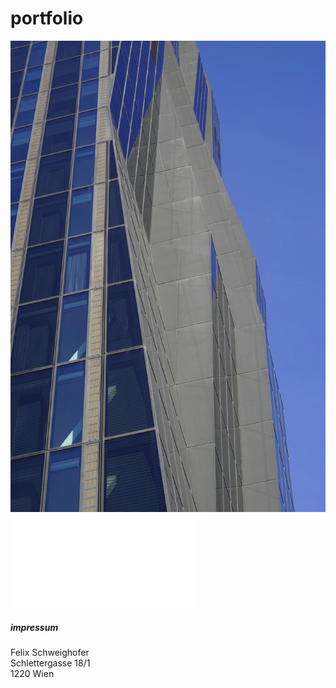 # portfolio

![DC Tower](./assets/images/DSC4463.png)
![Flashing Lights](/assets/pdfs/flashing_lights.pdf)
##### impressum

Felix Schweighofer  
Schlettergasse 18/1  
1220 Wien  
